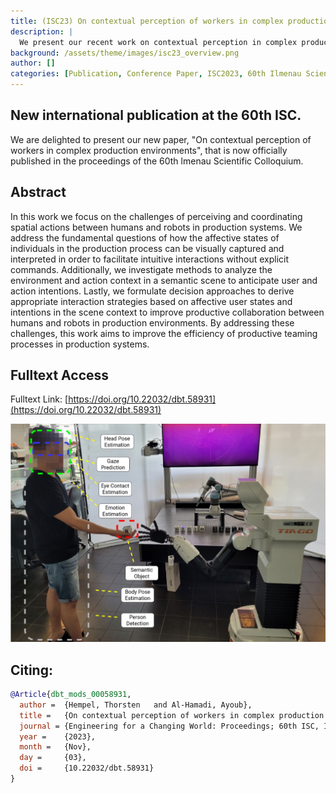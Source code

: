 ```yaml
---
title: (ISC23) On contextual perception of workers in complex production environments
description: |
  We present our recent work on contextual perception in complex production environments at the 60th Ilmenau Scientific Colloquium 08 September 2023 in Ilmenau, Germany.
background: /assets/theme/images/isc23_overview.png
author: []
categories: [Publication, Conference Paper, ISC2023, 60th Ilmenau Scientific Colloquium]
---
```

## New international publication at the 60th ISC.
We are delighted to present our new paper, "On contextual perception of workers in complex production environments", that is now officially published in the proceedings of the 60th lmenau Scientific Colloquium. 

## Abstract
In this work we focus on the challenges of perceiving and coordinating spatial actions
between humans and robots in production systems. We address the fundamental questions of
how the affective states of individuals in the production process can be visually captured
and interpreted in order to facilitate intuitive interactions without explicit commands.
Additionally, we investigate methods to analyze the environment and action context in a
semantic scene to anticipate user and action intentions. Lastly, we formulate decision
approaches to derive appropriate interaction strategies based on affective user states and
intentions in the scene context to improve productive collaboration between humans and
robots in production environments. By addressing these challenges, this work aims to improve
the efficiency of productive teaming processes in production systems.


## Fulltext Access

Fulltext Link: [https://doi.org/10.22032/dbt.58931](https://doi.org/10.22032/dbt.58931)

![image](/assets/theme/images/isc23_overview.png)


## Citing:
```bibtex
@Article{dbt_mods_00058931,
  author = 	{Hempel, Thorsten	and Al-Hamadi, Ayoub},
  title = 	{On contextual perception of workers in complex production environments},
  journal = {Engineering for a Changing World: Proceedings; 60th ISC, Ilmenau Scientific Colloquium, Technische Universit{\"a}t Ilmenau, September 04-08, 2023},
  year = 	{2023},
  month = 	{Nov},
  day = 	{03},
  doi = 	{10.22032/dbt.58931}
}
```
